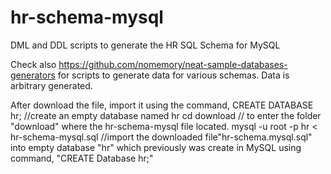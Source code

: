 # hr-schema-mysql
DML and DDL scripts to generate the HR SQL Schema for MySQL

Check also https://github.com/nomemory/neat-sample-databases-generators for scripts to generate data for various schemas. Data is arbitrary generated.

After download the file, import it using the command, 
CREATE DATABASE hr; //create an empty database named hr
cd download // to enter the folder "download" where the hr-schema-mysql file located.
mysql -u root -p hr < hr-schema-mysql.sql //import the downloaded file"hr-schema.mysql.sql" into empty database "hr" which previously was create in MySQL using command, "CREATE Database hr;"

